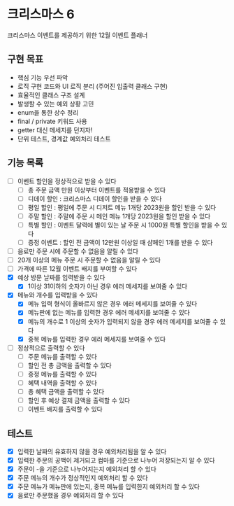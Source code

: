 # 크리스마스 6

크리스마스 이벤트를 제공하기 위한 12월 이벤트 플래너

## 구현 목표

- 핵심 기능 우선 파악
- 로직 구현 코드와 UI 로직 분리 (주어진 입출력 클래스 구현)
- 효율적인 클래스 구조 설계
- 발생할 수 있는 예외 상황 고민
- enum을 통한 상수 정리
- final / private 키워드 사용
- getter 대신 메세지를 던지자!
- 단위 테스트, 경계값 예외처리 테스트

## 기능 목록

- [ ] 이벤트 할인을 정상적으로 받을 수 있다
    - [ ] 총 주문 금액 만원 이상부터 이벤트를 적용받을 수 있다
    - [ ] 디데이 할인 : 크리스마스 디데이 할인을 받을 수 있다
    - [ ] 평일 할인 : 평일에 주문 시 디저트 메뉴 1개당 2023원을 할인 받을 수 있다
    - [ ] 주말 할인 : 주말에 주문 시 메인 메뉴 1개당 2023원을 할인 받을 수 있다
    - [ ] 특별 할인 : 이벤트 달력에 별이 있는 날 주문 시 1000원 특별 할인을 받을 수 있다
    - [ ] 증정 이벤트 : 할인 전 금액이 12만원 이상일 때 샴페인 1개를 받을 수 있다
- [ ] 음료만 주문 시에 주문할 수 없음을 알릴 수 있다
- [ ] 20개 이상의 메뉴 주문 시 주문할 수 없음을 알릴 수 있다
- [ ] 가격에 따른 12월 이벤트 배지를 부여할 수 있다
- [x] 예상 방문 날짜를 입력받을 수 있다
    - [x] 1이상 31이하의 숫자가 아닌 경우 에러 메세지를 보여줄 수 있다
- [x] 메뉴와 개수를 입력받을 수 있다
    - [x] 메뉴 입력 형식이 올바르지 않은 경우 에러 메세지를 보여줄 수 있다
    - [x] 메뉴판에 없는 메뉴를 입력한 경우 에러 메세지를 보여줄 수 있다
    - [x] 메뉴의 개수로 1 이상의 숫자가 입력되지 않을 경우 에러 메세지를 보여줄 수 있다
    - [x] 중복 메뉴를 입력한 경우 에러 메세지를 보여줄 수 있다
- [ ] 정상적으로 출력할 수 있다
    - [ ] 주문 메뉴를 출력할 수 있다
    - [ ] 할인 전 총 금액을 출력할 수 있다
    - [ ] 증정 메뉴를 출력할 수 있다
    - [ ] 혜택 내역을 출력할 수 있다
    - [ ] 총 혜택 금액을 출력할 수 있다
    - [ ] 할인 후 예상 결제 금액을 출력할 수 있다
    - [ ] 이벤트 배지를 출력할 수 있다
    
## 테스트
- [x] 입력한 날짜의 유효하지 않을 경우 예외처리됨을 알 수 있다
- [x] 입력한 주문의 공백이 제거되고 컴마를 기준으로 나누어 저장되는지 알 수 있다
- [x] 주문이 -을 기준으로 나누어지는지 예외처리 할 수 있다
- [x] 주문 메뉴의 개수가 정상적인지 예외처리 할 수 있다
- [x] 주문 메뉴가 메뉴판에 있는지, 중복 메뉴를 입력한지 예외처리 할 수 있다
- [x] 음료만 주문했을 경우 예외처리 할 수 있다
